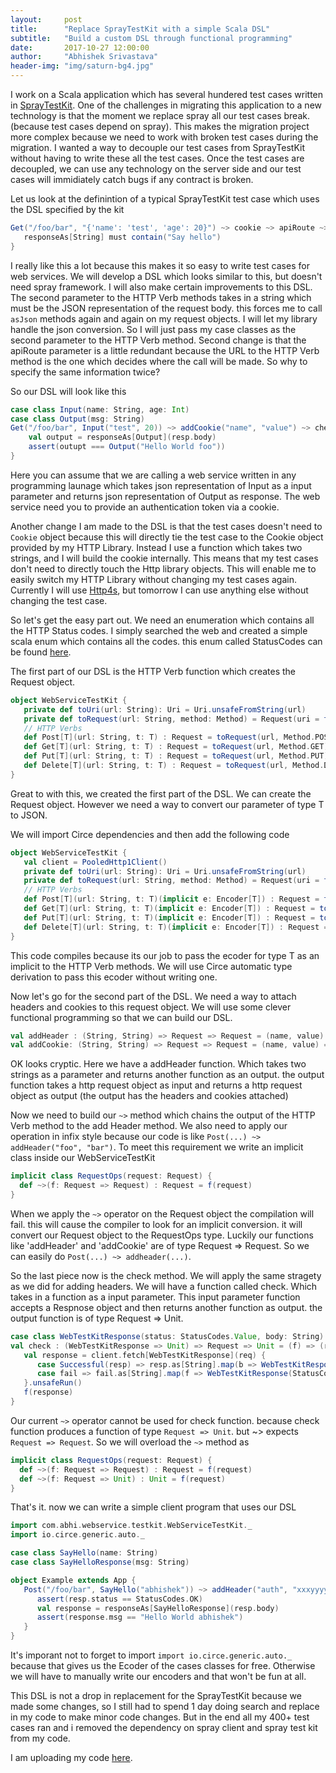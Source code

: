 ```yaml
---
layout:     post
title:      "Replace SprayTestKit with a simple Scala DSL"
subtitle:   "Build a custom DSL through functional programming"
date:       2017-10-27 12:00:00
author:     "Abhishek Srivastava"
header-img: "img/saturn-bg4.jpg"
---
```


I work on a Scala application which has several hundered test cases written in [SprayTestKit][1]. One of the challenges in migrating this application to a new technology is that the moment we replace spray all our test cases break. (because test cases depend on spray). This makes the migration project more complex because we need to work with broken test cases during the migration. I wanted a way to decouple our test cases from SprayTestKit without having to write these all the test cases. Once the test cases are decoupled, we can use any technology on the server side and our test cases will immidiately catch bugs if any contract is broken.

Let us look at the definintion of a typical SprayTestKit test case which uses the DSL specified by the kit

```scala
Get("/foo/bar", "{'name': 'test', 'age': 20}") ~> cookie ~> apiRoute ~> check {
   responseAs[String] must contain("Say hello")
}
```

I really like this a lot because this makes it so easy to write test cases for web services. We will develop a DSL which looks similar to this, but doesn't need spray framework. I will also make certain improvements to this DSL. The second parameter to the HTTP Verb methods takes in a string which must be the JSON representation of the request body. this forces me to call `asJson` methods again and again on my request objects. I will let my library handle the json conversion. So I will just pass my case classes as the second parameter to the HTTP Verb method. Second change is that the apiRoute parameter is a little redundant because the URL to the HTTP Verb method is the one which decides where the call will be made. So why to specify the same information twice?

So our DSL will look like this

```scala
case class Input(name: String, age: Int)
case class Output(msg: String)
Get("/foo/bar", Input("test", 20)) ~> addCookie("name", "value") ~> check { resp => 
	val output = responseAs[Output](resp.body)
	assert(outupt === Output("Hello World foo"))
}
```

Here you can assume that we are calling a web service written in any programming launage which takes json representation of Input as a input parameter and returns json representation of Output as response. The web service need you to provide an authentication token via a cookie.

Another change I am made to the DSL is that the test cases doesn't need to `Cookie` object because this will directly tie the test case to the Cookie object provided by my HTTP Library. Instead I use a function which takes two strings, and I will build the cookie internally. This means that my test cases don't need to directly touch the Http library objects. This will enable me to easily switch my HTTP Library without changing my test cases again. Currently I will use [Http4s][4], but tomorrow I can use anything else without changing the test case.


So let's get the easy part out. We need an enumeration which contains all the HTTP Status codes. I simply searched the web and created a simple scala enum which contains all the codes. this enum called StatusCodes can be found [here][2].

The first part of our DSL is the HTTP Verb function which creates the Request object.

```scala
object WebServiceTestKit {
   private def toUri(url: String): Uri = Uri.unsafeFromString(url)
   private def toRequest(url: String, method: Method) = Request(uri = toUri(url), method = method)
   // HTTP Verbs
   def Post[T](url: String, t: T) : Request = toRequest(url, Method.POST)
   def Get[T](url: String, t: T) : Request = toRequest(url, Method.GET)
   def Put[T](url: String, t: T) : Request = toRequest(url, Method.PUT)
   def Delete[T](url: String, t: T) : Request = toRequest(url, Method.DELETE)
}
```

Great to with this, we created the first part of the DSL. We can create the Request object. However we need a way to convert our parameter of type T to JSON.

We will import Circe dependencies and then add the following code

```scala
object WebServiceTestKit {
   val client = PooledHttp1Client() 	
   private def toUri(url: String): Uri = Uri.unsafeFromString(url)
   private def toRequest(url: String, method: Method) = Request(uri = toUri(url), method = method)
   // HTTP Verbs
   def Post[T](url: String, t: T)(implicit e: Encoder[T]) : Request = toRequest(url, Method.POST).withBody(t.asJson.noSpaces).unsafeRun()
   def Get[T](url: String, t: T)(implicit e: Encoder[T]) : Request = toRequest(url, Method.GET).withBody(t.asJson.noSpaces).unsafeRun()
   def Put[T](url: String, t: T)(implicit e: Encoder[T]) : Request = toRequest(url, Method.PUT).withBody(t.asJson.noSpaces).unsafeRun()
   def Delete[T](url: String, t: T)(implicit e: Encoder[T]) : Request = toRequest(url, Method.DELETE).withBody(t.asJson.noSpaces).unsafeRun()
}
```

This code compiles because its our job to pass the ecoder for type T as an implicit to the HTTP Verb methods. We will use Circe automatic type derivation to pass this ecoder without writing one.

Now let's go for the second part of the DSL. We need a way to attach headers and cookies to this request object. We will use some clever functional programming so that we can build our DSL.

```scala
val addHeader : (String, String) => Request => Request = (name, value) => (req: Request) => req.putHeaders(Header(name, value))
val addCookie: (String, String) => Request => Request = (name, value) => (req: Request) => req.putHeaders(org.http4s.headers.Cookie(Cookie(name, value)))
```

OK looks cryptic. Here we have a addHeader function. Which takes two strings as a parameter and returns another function as an output. the output function takes a http request object as input and returns a http request object as output (the output has the headers and cookies attached)

Now we need to build our `~>` method which chains the output of the HTTP Verb method to the add Header method. We also need to apply our operation in infix style because our code is like `Post(...) ~> addHeader("foo", "bar")`. To meet this requirement we write an implicit class inside our WebServiceTestKit

```scala
implicit class RequestOps(request: Request) {
  def ~>(f: Request => Request) : Request = f(request)
}
```

When we apply the `~>` operator on the Request object the compilation will fail. this will cause the compiler to look for an implicit conversion. it will convert our Request object to the RequestOps type. Luckily our functions like 'addHeader' and 'addCookie' are of type Request => Request. So we can easily do `Post(...) ~> addheader(...)`.

So the last piece now is the check method. We will apply the same stragety as we did for adding headers. We will have a function called check. Which takes in a function as a input parameter. This input parameter function accepts a Respnose object and then returns another function as output. the output function is of type Request => Unit. 

```scala
case class WebTestKitResponse(status: StatusCodes.Value, body: String)
val check : (WebTestKitResponse => Unit) => Request => Unit = (f) => (req: Request) => {
   val response = client.fetch[WebTestKitResponse](req) {
      case Successful(resp) => resp.as[String].map(b => WebTestKitResponse(StatusCodes.fromInt(200), b))
      case fail => fail.as[String].map(f => WebTestKitResponse(StatusCodes.fromInt(fail.status.code), f))
   }.unsafeRun()
   f(response)
}
```


Our current `~>` operator cannot be used for check function. because check function produces a function of type `Request => Unit`. but ~> expects `Request => Request`. So we will overload the `~>` method as

```scala
implicit class RequestOps(request: Request) {
  def ~>(f: Request => Request) : Request = f(request)
  def ~>(f: Request => Unit) : Unit = f(request)  
}
```

That's it. now we can write a simple client program that uses our DSL

```scala
import com.abhi.webservice.testkit.WebServiceTestKit._
import io.circe.generic.auto._

case class SayHello(name: String)
case class SayHelloResponse(msg: String)

object Example extends App {
   Post("/foo/bar", SayHello("abhishek")) ~> addHeader("auth", "xxxyyyy") ~> check { resp =>
      assert(resp.status == StatusCodes.OK)
      val response = responseAs[SayHelloResponse](resp.body)
      assert(response.msg == "Hello World abhishek")
   }
}
```

It's imporant not to forget to import `import io.circe.generic.auto._` because that gives us the Ecoder of the cases classes for free. Otherwise we will have to manually write our encoders and that won't be fun at all.

This DSL is not a drop in replacement for the SprayTestKit because we made some changes, so I still had to spend 1 day doing search and replace in my code to make minor code changes. But in the end all my 400+ test cases ran and i removed the dependency on spray client and spray test kit from my code.

I am uploading my code [here][3].


[1]: https://github.com/spray/spray/tree/master/spray-testkit/src
[2]: https://github.com/abhsrivastava/WebServiceTestKit/blob/master/src/main/scala/com/abhi/webservice/testkit/StatusCodes.scala
[3]: https://github.com/abhsrivastava/WebServiceTestKit
[4]: http://http4s.org